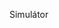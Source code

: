 
Simulátor

<bdl-fmi id="idfmi" mode="continuous" src="Frvs_SimpleCirculationSurfaceChip.js" fminame="Frvs_SimpleCirculationSurfaceChip" tolerance="0.000001" starttime="0" fstepsize="0.2" fpslimit="5" guid="{3887f849-6a8f-4315-82d4-bb29683e5d59}" valuereferences="637534236,637534244" valuelabels="simpleCirculationChip.RightHeart.Outflow.Q,simpleCirculationChip.LeftHeart.Outflow.Q" inputs="" inputlabels=""></bdl-fmi>


<bdl-chartjs-time width="100" height="100" fromid="idfmi" labels="" initialdata="" refindex="0" refvalues="2"></bdl-chartjs-time>

<bdl-animate-adobe src="ObehovySystem.js" name="ObehovySystem" fromid="idfmi" responsible="true" width="1532" height="913"></bdl-animate-adobe>

